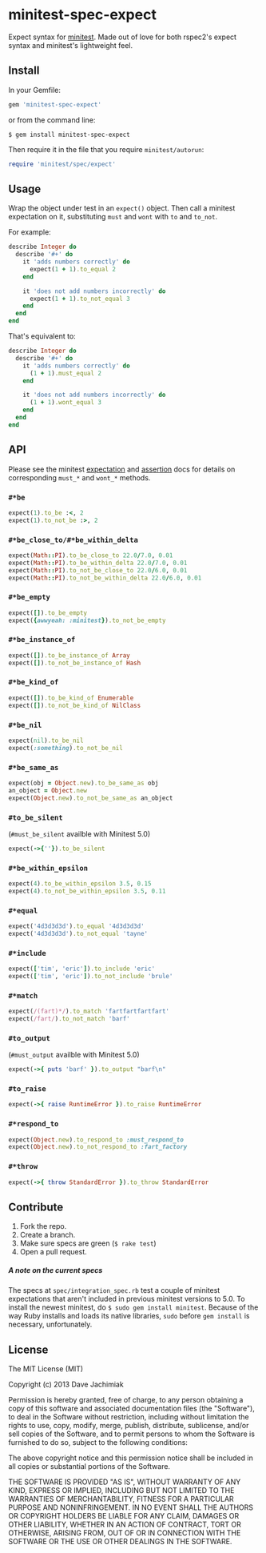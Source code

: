 # minitest-spec-expect
Expect syntax for [minitest](http://docs.seattlerb.org/minitest/index.html). Made out of love for
both rspec2's expect syntax and minitest's lightweight feel.
## Install
In your Gemfile:
```ruby
gem 'minitest-spec-expect'
```
or from the command line:
```
$ gem install minitest-spec-expect
```
Then require it in the file that you require `minitest/autorun`:
```ruby
require 'minitest/spec/expect'
```
## Usage
Wrap the object under test in an `expect()` object. Then call a minitest expectation on it,
substituting `must` and `wont` with `to` and `to_not`.

For example:
```ruby
describe Integer do
  describe '#+' do
    it 'adds numbers correctly' do
      expect(1 + 1).to_equal 2
    end

    it 'does not add numbers incorrectly' do
      expect(1 + 1).to_not_equal 3
    end
  end
end
```
That's equivalent to:
```ruby
describe Integer do
  describe '#+' do
    it 'adds numbers correctly' do
      (1 + 1).must_equal 2
    end

    it 'does not add numbers incorrectly' do
      (1 + 1).wont_equal 3
    end
  end
end
```
## API
Please see the minitest [expectation](http://docs.seattlerb.org/minitest/Minitest/Expectations.html)
and [assertion](http://docs.seattlerb.org/minitest/Minitest/Assertions.html) docs for details on
corresponding `must_*` and `wont_*` methods.
### `#*be`
```ruby
expect(1).to_be :<, 2
expect(1).to_not_be :>, 2
```
### `#*be_close_to/#*be_within_delta`
```ruby
expect(Math::PI).to_be_close_to 22.0/7.0, 0.01
expect(Math::PI).to_be_within_delta 22.0/7.0, 0.01
expect(Math::PI).to_not_be_close_to 22.0/6.0, 0.01
expect(Math::PI).to_not_be_within_delta 22.0/6.0, 0.01
```
### `#*be_empty`
```ruby
expect([]).to_be_empty
expect({awwyeah: :minitest}).to_not_be_empty
```
### `#*be_instance_of`
```ruby
expect([]).to_be_instance_of Array
expect([]).to_not_be_instance_of Hash
```
### `#*be_kind_of`
```ruby
expect([]).to_be_kind_of Enumerable
expect([]).to_not_be_kind_of NilClass
```
### `#*be_nil`
```ruby
expect(nil).to_be_nil
expect(:something).to_not_be_nil
```
### `#*be_same_as`
```ruby
expect(obj = Object.new).to_be_same_as obj
an_object = Object.new
expect(Object.new).to_not_be_same_as an_object
```
### `#to_be_silent`
(`#must_be_silent` availble with Minitest 5.0)
```ruby
expect(->{''}).to_be_silent
```
### `#*be_within_epsilon`
```ruby
expect(4).to_be_within_epsilon 3.5, 0.15
expect(4).to_not_be_within_epsilon 3.5, 0.11
```
### `#*equal`
```ruby
expect('4d3d3d3d').to_equal '4d3d3d3d'
expect('4d3d3d3d').to_not_equal 'tayne'
```
### `#*include`
```ruby
expect(['tim', 'eric']).to_include 'eric'
expect(['tim', 'eric']).to_not_include 'brule'
```
### `#*match`
```ruby
expect(/(fart)*/).to_match 'fartfartfartfart'
expect(/fart/).to_not_match 'barf'
```
### `#to_output`
(`#must_output` availble with Minitest 5.0)
```ruby
expect(->{ puts 'barf' }).to_output "barf\n"
```
### `#to_raise`
```ruby
expect(->{ raise RuntimeError }).to_raise RuntimeError
```
### `#*respond_to`
```ruby
expect(Object.new).to_respond_to :must_respond_to
expect(Object.new).to_not_respond_to :fart_factory
```
### `#*throw`
```ruby
expect(->{ throw StandardError }).to_throw StandardError
```
## Contribute
1. Fork the repo.
2. Create a branch.
3. Make sure specs are green (`$ rake test`)
3. Open a pull request.

##### A note on the current specs
The specs at `spec/integration_spec.rb` test a couple of minitest expectations that aren't included
in previous minitest versions to 5.0. To install the newest minitest, do `$ sudo gem install
minitest`. Because of the way Ruby installs and loads its native libraries, `sudo` before
`gem install` is necessary, unfortunately.

## License
The MIT License (MIT)

Copyright (c) 2013 Dave Jachimiak

Permission is hereby granted, free of charge, to any person obtaining a copy
of this software and associated documentation files (the "Software"), to deal
in the Software without restriction, including without limitation the rights
to use, copy, modify, merge, publish, distribute, sublicense, and/or sell
copies of the Software, and to permit persons to whom the Software is
furnished to do so, subject to the following conditions:

The above copyright notice and this permission notice shall be included in
all copies or substantial portions of the Software.

THE SOFTWARE IS PROVIDED "AS IS", WITHOUT WARRANTY OF ANY KIND, EXPRESS OR
IMPLIED, INCLUDING BUT NOT LIMITED TO THE WARRANTIES OF MERCHANTABILITY,
FITNESS FOR A PARTICULAR PURPOSE AND NONINFRINGEMENT. IN NO EVENT SHALL THE
AUTHORS OR COPYRIGHT HOLDERS BE LIABLE FOR ANY CLAIM, DAMAGES OR OTHER
LIABILITY, WHETHER IN AN ACTION OF CONTRACT, TORT OR OTHERWISE, ARISING FROM,
OUT OF OR IN CONNECTION WITH THE SOFTWARE OR THE USE OR OTHER DEALINGS IN
THE SOFTWARE.
